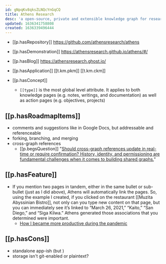 ```yaml
---
id: gNpqKv8qksZLNQcYnGqCQ
title: Athens Research
desc: 'a open-source, private and extensible knowledge graph for research and notetaking'
updated: 1636341758808
created: 1636339496444
---
```


- [[p.hasRepository]] https://github.com/athensresearch/athens
- [[p.hasDemonstration]] https://athensresearch.github.io/athens/#/
- [[p.hasBlog]] https://athensresearch.ghost.io/
- [[p.hasApplication]] [[t.km.pkm]] [[t.km.ckm]]

- [[p.hasConcept]]
  - `[[type]]` is the most global level attribute. It applies to both knowledge pages (e.g. notes, writings, and documentation) as well as action pages (e.g. objectives, projects)

## [[p.hasRoadmapItems]]

- comments and suggestions like in Google Docs, but addressable and referenceable
- forking, branching, and merging
- cross-graph references 
  - [[p.begsQuestion]] "[Should cross-graph references update in real-time or require confirmation? History, identity, and permissioning are fundamental challenges when it comes to building shared graphs.](https://athensresearch.ghost.io/season-2/)" 

## [[p.hasFeature]]
  - If you mention two pages in tandem, either in the same bullet or sub-bullet (just as I did above), Athens will automatically link the pages. So, using the example I created, if you clicked on the restaurant [[Muzita Abyssinian Bistro]], not only can you type new content on that page, but you can immediately see it’s linked to “March 26, 2021,” “Kaito,” “San Diego,” and “Siga Kilwa.” Athens generated those associations that you determined were important.
    - [How I became more productive during the pandemic](https://blakestephenanderson.medium.com/how-i-became-more-productive-during-the-pandemic-ab5cb68c0d9f)


## [[p.hasCons]]
- standalone app-ish (but )
- storage isn't git-enabled or plaintext?